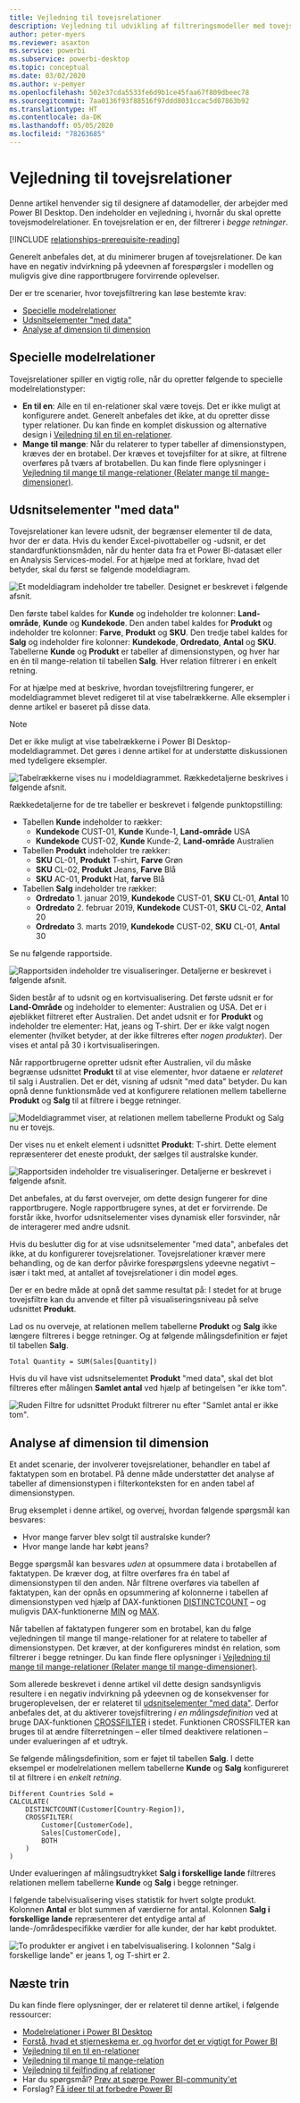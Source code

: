 ```yaml
---
title: Vejledning til tovejsrelationer
description: Vejledning til udvikling af filtreringsmodeller med tovejsrelationer.
author: peter-myers
ms.reviewer: asaxton
ms.service: powerbi
ms.subservice: powerbi-desktop
ms.topic: conceptual
ms.date: 03/02/2020
ms.author: v-pemyer
ms.openlocfilehash: 502e37cda5533fe6d9b1ce45faa67f809dbeec78
ms.sourcegitcommit: 7aa0136f93f88516f97ddd8031ccac5d07863b92
ms.translationtype: HT
ms.contentlocale: da-DK
ms.lasthandoff: 05/05/2020
ms.locfileid: "78263685"
---
```

# <a name="bi-directional-relationship-guidance"></a>Vejledning til tovejsrelationer

Denne artikel henvender sig til designere af datamodeller, der arbejder med Power BI Desktop. Den indeholder en vejledning i, hvornår du skal oprette tovejsmodelrelationer. En tovejsrelation er en, der filtrerer i _begge retninger_.

[!INCLUDE [relationships-prerequisite-reading](includes/relationships-prerequisite-reading.md)]

Generelt anbefales det, at du minimerer brugen af tovejsrelationer. De kan have en negativ indvirkning på ydeevnen af forespørgsler i modellen og muligvis give dine rapportbrugere forvirrende oplevelser.

Der er tre scenarier, hvor tovejsfiltrering kan løse bestemte krav:

- [Specielle modelrelationer](#special-model-relationships)
- [Udsnitselementer "med data"](#slicer-items-with-data)
- [Analyse af dimension til dimension](#dimension-to-dimension-analysis)

## <a name="special-model-relationships"></a>Specielle modelrelationer

Tovejsrelationer spiller en vigtig rolle, når du opretter følgende to specielle modelrelationstyper:

- **En til en**: Alle en til en-relationer skal være tovejs. Det er ikke muligt at konfigurere andet. Generelt anbefales det ikke, at du opretter disse typer relationer. Du kan finde en komplet diskussion og alternative design i [Vejledning til en til en-relationer](relationships-one-to-one.md).
- **Mange til mange**: Når du relaterer to typer tabeller af dimensionstypen, kræves der en brotabel. Der kræves et tovejsfilter for at sikre, at filtrene overføres på tværs af brotabellen. Du kan finde flere oplysninger i [Vejledning til mange til mange-relationer (Relater mange til mange-dimensioner)](relationships-many-to-many.md#relate-many-to-many-dimensions).

## <a name="slicer-items-with-data"></a>Udsnitselementer "med data"

Tovejsrelationer kan levere udsnit, der begrænser elementer til de data, hvor der er data. Hvis du kender Excel-pivottabeller og -udsnit, er det standardfunktionsmåden, når du henter data fra et Power BI-datasæt eller en Analysis Services-model. For at hjælpe med at forklare, hvad det betyder, skal du først se følgende modeldiagram.

![Et modeldiagram indeholder tre tabeller. Designet er beskrevet i følgende afsnit.](media/relationships-bidirectional-filtering/sales-model-diagram.png)

Den første tabel kaldes for **Kunde** og indeholder tre kolonner: **Land-område**, **Kunde** og **Kundekode**. Den anden tabel kaldes for **Produkt** og indeholder tre kolonner: **Farve**, **Produkt** og **SKU**. Den tredje tabel kaldes for **Salg** og indeholder fire kolonner: **Kundekode**, **Ordredato**, **Antal** og **SKU**. Tabellerne **Kunde** og **Produkt** er tabeller af dimensionstypen, og hver har en én til mange-relation til tabellen **Salg**. Hver relation filtrerer i en enkelt retning.

For at hjælpe med at beskrive, hvordan tovejsfiltrering fungerer, er modeldiagrammet blevet redigeret til at vise tabelrækkerne. Alle eksempler i denne artikel er baseret på disse data.

> [!NOTE]
> Det er ikke muligt at vise tabelrækkerne i Power BI Desktop-modeldiagrammet. Det gøres i denne artikel for at understøtte diskussionen med tydeligere eksempler.

![Tabelrækkerne vises nu i modeldiagrammet. Rækkedetaljerne beskrives i følgende afsnit.](media/relationships-bidirectional-filtering/sales-model-diagram-rows.png)

Rækkedetaljerne for de tre tabeller er beskrevet i følgende punktopstilling:

- Tabellen **Kunde** indeholder to rækker:
  - **Kundekode** CUST-01, **Kunde** Kunde-1, **Land-område** USA
  - **Kundekode** CUST-02, **Kunde** Kunde-2, **Land-område** Australien
- Tabellen **Produkt** indeholder tre rækker:
  - **SKU** CL-01, **Produkt** T-shirt, **Farve** Grøn
  - **SKU** CL-02, **Produkt** Jeans, **Farve** Blå
  - **SKU** AC-01, **Produkt** Hat, **farve** Blå
- Tabellen **Salg** indeholder tre rækker:
  - **Ordredato** 1. januar 2019, **Kundekode** CUST-01, **SKU** CL-01, **Antal** 10
  - **Ordredato** 2. februar 2019, **Kundekode** CUST-01, **SKU** CL-02, **Antal** 20
  - **Ordredato** 3. marts 2019, **Kundekode** CUST-02, **SKU** CL-01, **Antal** 30

Se nu følgende rapportside.

![Rapportsiden indeholder tre visualiseringer. Detaljerne er beskrevet i følgende afsnit.](media/relationships-bidirectional-filtering/sales-report-no-bi-directional-filter.png)

Siden består af to udsnit og en kortvisualisering. Det første udsnit er for **Land-Område** og indeholder to elementer: Australien og USA. Det er i øjeblikket filtreret efter Australien. Det andet udsnit er for **Produkt** og indeholder tre elementer: Hat, jeans og T-shirt. Der er ikke valgt nogen elementer (hvilket betyder, at der ikke filtreres efter _nogen produkter_). Der vises et antal på 30 i kortvisualiseringen.

Når rapportbrugerne opretter udsnit efter Australien, vil du måske begrænse udsnittet **Produkt** til at vise elementer, hvor dataene er _relateret_ til salg i Australien. Det er dét, visning af udsnit "med data" betyder. Du kan opnå denne funktionsmåde ved at konfigurere relationen mellem tabellerne **Produkt** og **Salg** til at filtrere i begge retninger.

![Modeldiagrammet viser, at relationen mellem tabellerne Produkt og Salg nu er tovejs.](media/relationships-bidirectional-filtering/sales-model-diagram-rows-bi-directional-filter.png)

Der vises nu et enkelt element i udsnittet **Produkt**: T-shirt. Dette element repræsenterer det eneste produkt, der sælges til australske kunder.

![Rapportsiden indeholder tre visualiseringer. Detaljerne er beskrevet i følgende afsnit.](media/relationships-bidirectional-filtering/sales-report-bi-directional-filter.png)

Det anbefales, at du først overvejer, om dette design fungerer for dine rapportbrugere. Nogle rapportbrugere synes, at det er forvirrende. De forstår ikke, hvorfor udsnitselementer vises dynamisk eller forsvinder, når de interagerer med andre udsnit.

Hvis du beslutter dig for at vise udsnitselementer "med data", anbefales det ikke, at du konfigurerer tovejsrelationer. Tovejsrelationer kræver mere behandling, og de kan derfor påvirke forespørgslens ydeevne negativt – især i takt med, at antallet af tovejsrelationer i din model øges.

Der er en bedre måde at opnå det samme resultat på: I stedet for at bruge tovejsfiltre kan du anvende et filter på visualiseringsniveau på selve udsnittet **Produkt**.

Lad os nu overveje, at relationen mellem tabellerne **Produkt** og **Salg** ikke længere filtreres i begge retninger. Og at følgende målingsdefinition er føjet til tabellen **Salg**.

```dax
Total Quantity = SUM(Sales[Quantity])
```

Hvis du vil have vist udsnitselementet **Produkt** "med data", skal det blot filtreres efter målingen **Samlet antal** ved hjælp af betingelsen "er ikke tom".

![Ruden Filtre for udsnittet Produkt filtrerer nu efter "Samlet antal er ikke tom".](media/relationships-bidirectional-filtering/filter-product-slicer-measure-is-not-blank.png)

## <a name="dimension-to-dimension-analysis"></a>Analyse af dimension til dimension

Et andet scenarie, der involverer tovejsrelationer, behandler en tabel af faktatypen som en brotabel. På denne måde understøtter det analyse af tabeller af dimensionstypen i filterkonteksten for en anden tabel af dimensionstypen.

Brug eksemplet i denne artikel, og overvej, hvordan følgende spørgsmål kan besvares:

- Hvor mange farver blev solgt til australske kunder?
- Hvor mange lande har købt jeans?

Begge spørgsmål kan besvares _uden_ at opsummere data i brotabellen af faktatypen. De kræver dog, at filtre overføres fra én tabel af dimensionstypen til den anden. Når filtrene overføres via tabellen af faktatypen, kan der opnås en opsummering af kolonnerne i tabellen af dimensionstypen ved hjælp af DAX-funktionen [DISTINCTCOUNT](/dax/distinctcount-function-dax) – og muligvis DAX-funktionerne [MIN](/dax/min-function-dax) og [MAX](/dax/max-function-dax).

Når tabellen af faktatypen fungerer som en brotabel, kan du følge vejledningen til mange til mange-relationer for at relatere to tabeller af dimensionstypen. Det kræver, at der konfigureres mindst én relation, som filtrerer i begge retninger. Du kan finde flere oplysninger i [Vejledning til mange til mange-relationer (Relater mange til mange-dimensioner)](relationships-many-to-many.md#relate-many-to-many-dimensions).

Som allerede beskrevet i denne artikel vil dette design sandsynligvis resultere i en negativ indvirkning på ydeevnen og de konsekvenser for brugeroplevelsen, der er relateret til [udsnitselementer "med data"](#slicer-items-with-data). Derfor anbefales det, at du aktiverer tovejsfiltrering _i en målingsdefinition_ ved at bruge DAX-funktionen [CROSSFILTER](/dax/crossfilter-function) i stedet. Funktionen CROSSFILTER kan bruges til at ændre filterretningen – eller tilmed deaktivere relationen – under evalueringen af et udtryk.

Se følgende målingsdefinition, som er føjet til tabellen **Salg**. I dette eksempel er modelrelationen mellem tabellerne **Kunde** og **Salg** konfigureret til at filtrere i en _enkelt retning_.

```dax
Different Countries Sold =
CALCULATE(
    DISTINCTCOUNT(Customer[Country-Region]),
    CROSSFILTER(
        Customer[CustomerCode],
        Sales[CustomerCode],
        BOTH
    )
)
```

Under evalueringen af målingsudtrykket **Salg i forskellige lande** filtreres relationen mellem tabellerne **Kunde** og **Salg** i begge retninger.

I følgende tabelvisualisering vises statistik for hvert solgte produkt. Kolonnen **Antal** er blot summen af værdierne for antal. Kolonnen **Salg i forskellige lande** repræsenterer det entydige antal af lande-/områdespecifikke værdier for alle kunder, der har købt produktet.

![To produkter er angivet i en tabelvisualisering. I kolonnen "Salg i forskellige lande" er jeans 1, og T-shirt er 2.](media/relationships-bidirectional-filtering/country-sales-crossfilter-function.png)

## <a name="next-steps"></a>Næste trin

Du kan finde flere oplysninger, der er relateret til denne artikel, i følgende ressourcer:

- [Modelrelationer i Power BI Desktop](../desktop-relationships-understand.md)
- [Forstå, hvad et stjerneskema er, og hvorfor det er vigtigt for Power BI](star-schema.md)
- [Vejledning til en til en-relationer](relationships-one-to-one.md)
- [Vejledning til mange til mange-relation](relationships-many-to-many.md)
- [Vejledning til fejlfinding af relationer](relationships-troubleshoot.md)
- Har du spørgsmål? [Prøv at spørge Power BI-community'et](https://community.powerbi.com/)
- Forslag? [Få ideer til at forbedre Power BI](https://ideas.powerbi.com/)
